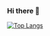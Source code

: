 ### Hi there 👋
[![Top Langs](https://github-readme-stats.vercel.app/api/top-langs/?username=smenkov&layout=compact)](https://github.com/anuraghazra/github-readme-stats)
<!--
**smenkov/smenkov** is a ✨ _special_ ✨ repository because its `README.md` (this file) appears on your GitHub profile.

Here are some ideas to get you started:

- 🔭 I’m currently working on ...
- 🌱 I’m currently learning ...
- 👯 I’m looking to collaborate on ...
- 🤔 I’m looking for help with ...
- 💬 Ask me about ...
- 📫 How to reach me: ...
- 😄 Pronouns: ...
- ⚡ Fun fact: ...
-->
